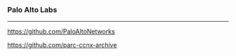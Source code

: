 ### Palo Alto Labs
---
https://github.com/PaloAltoNetworks

https://github.com/parc-ccnx-archive


```
```

```
```


```
```

